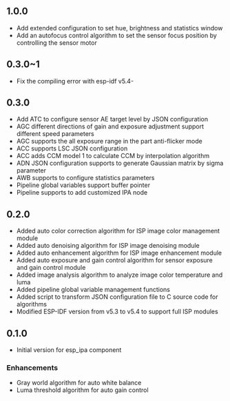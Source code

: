 ## 1.0.0

- Add extended configuration to set hue, brightness and statistics window
- Add an autofocus control algorithm to set the sensor focus position by controlling the sensor motor

## 0.3.0~1

- Fix the compiling error with esp-idf v5.4-

## 0.3.0

- Add ATC to configure sensor AE target level by JSON configuration
- AGC different directions of gain and exposure adjustment support different speed parameters
- AGC supports the all exposure range in the part anti-flicker mode
- ACC supports LSC JSON configuration
- ACC adds CCM model 1 to calculate CCM by interpolation algorithm
- ADN JSON configuration supports to generate Gaussian matrix by sigma parameter
- AWB supports to configure statistics parameters
- Pipeline global variables support buffer pointer
- Pipeline supports to add customized IPA node

## 0.2.0

- Added auto color correction algorithm for ISP image color management module
- Added auto denoising algorithm for ISP image denoising module
- Added auto enhancement algorithm for ISP image enhancement module
- Added auto exposure and gain control algorithm for sensor exposure and gain control module
- Added image analysis algorithm to analyze image color temperature and luma
- Added pipeline global variable management functions
- Added script to transform JSON configuration file to C source code for algorithms
- Modified ESP-IDF version from v5.3 to v5.4 to support full ISP modules

## 0.1.0

- Initial version for esp_ipa component

### Enhancements

- Gray world algorithm for auto white balance
- Luma threshold algorithm for auto gain control

